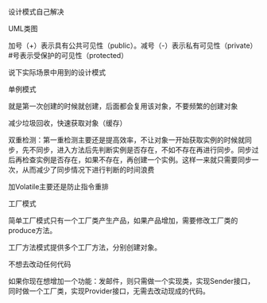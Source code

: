 设计模式自己解决

UML类图

加号（+）表示具有公共可见性（public）。减号（-）表示私有可见性（private）\#号表示受保护的可见性（protected）







说下实际场景中用到的设计模式

单例模式

就是第一次创建的时候就创建，后面都会复用该对象，不要频繁的创建对象

减少垃圾回收，快速获取对象（缓存）

双重检测：第一重检测主要还是提高效率，不让对象一开始获取实例的时候就同步，先不同步，进入方法后先判断实例是否存在，不如不存在再进行同步。同步过后再检查实例是否存在，如果不存在，再创建一个实例。这样一来就只需要同步一次，从而减少了同步情况下进行判断的时间浪费

加Volatile主要还是防止指令重排

工厂模式

简单工厂模式只有一个工厂类产生产品，如果产品增加，需要修改工厂类的produce方法。

工厂方法模式提供多个工厂方法，分别创建对象。

不想去改动任何代码

如果你现在想增加一个功能：发邮件，则只需做一个实现类，实现Sender接口，同时做一个工厂类，实现Provider接口，无需去改动现成的代码。



